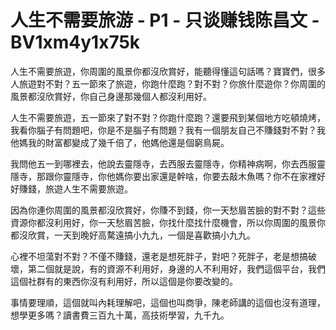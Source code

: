 # 人生不需要旅游 - P1 - 只谈赚钱陈昌文 - BV1xm4y1x75k

人生不需要旅遊，你周圍的風景你都沒欣賞好，能聽得懂這句話嗎？寶寶們，很多人旅遊對不對？五一節來了旅遊，你跑什麼跑？對不對？你旅什麼遊你？你周圍的風景都沒欣賞好，你自己身邊那幾個人都沒利用好。

人生不需要旅遊，五一節來了對不對？你跑什麼跑？還要飛到某個地方吃頓燒烤，我看你腦子有問題吧，你是不是腦子有問題？我有一個朋友自己不賺錢對不對？我他媽我的財富都變成了幾千倍了，他媽他還是個窮鳥屍。

我問他五一到哪裡去，他說去靈隱寺，去西服去靈隱寺，你精神病啊，你去西服靈隱寺，那跟你靈隱寺，你他媽你要出家還是幹啥，你要去敲木魚嗎？你不在家裡好好賺錢，旅遊人生不需要旅遊。

因為你連你周圍的風景都沒欣賞好，你賺不到錢，你一天愁眉苦臉的對不對？這些資源你都沒利用好，你一天愁眉苦臉，你找什麼找什麼機會，所以你周圍的風景你都沒欣賞，一天到晚好高騖遠搞小九九，一個是喜歡搞小九九。

心裡不坦蕩對不對？不僅不賺錢，還老是想死胖子，對吧？死胖子，老是想搞破壞，第二個就是說，有的資源不利用好，身邊的人不利用好，我們這個平台，我們這個社群有的東西你沒有利用好，所以這個是你要改變的。

事情要理順，這個就叫內耗理解吧，這個也叫商爭，陳老師講的這個也沒有道理，想學更多嗎？讀書費三百九十萬，高技術學習，九千九。

